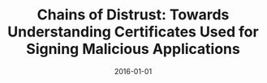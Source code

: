 ---
title: "Chains of Distrust: Towards Understanding Certificates Used for Signing Malicious Applications"
collection: publications
permalink: /publication/2016-01-01-Chains-of-Distrust-Towards-Understanding-Certificates-Used-for-Signing-Malicious-Applications
date: 2016-01-01
venue: 'In the proceedings of Proceedings of the 25th International Conference on World Wide Web, WWW 2016, Montreal, Canada, April 11-15, 2016, Companion Volume'
paperurl: 'https://doi.org/10.1145/2872518.2888610'
citation: ' Omar Alrawi,  David Mohaisen, &quot;Chains of Distrust: Towards Understanding Certificates Used for Signing Malicious Applications.&quot; In the proceedings of Proceedings of the 25th International Conference on World Wide Web, WWW 2016, Montreal, Canada, Companion Volume, 2016.'
---